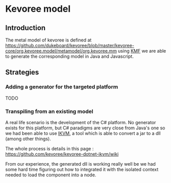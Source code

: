 # Kevoree model
## Introduction
The metal model of kevoree is defined at https://github.com/dukeboard/kevoree/blob/master/kevoree-core/org.kevoree.model/metamodel/org.kevoree.mm
using [KMF](http://kevoree.org/kmf/) we are able to generate the corresponding model in Java and Javascript.

## Strategies
### Adding a generator for the targeted platform
TODO

### Transpiling from an existing model
A real life scenario is the development of the C# platform.
No generator exists for this platform, but C# paradigms are very close from Java's one so we had been able to use [IKVM](http://www.ikvm.net/), a tool which is able to convert a jar to a dll (among other things).

The whole process is details in this page : https://github.com/kevoree/kevoree-dotnet-ikvm/wiki

From our experience, the generated dll is working really well be we had some hard time figuring out how to integrated it with the isolated context needed to load the component into a node.
